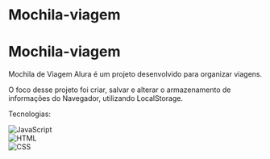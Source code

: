 # Mochila-viagem

# Mochila-viagem

Mochila de Viagem Alura é um projeto desenvolvido para organizar viagens. 

O foco desse projeto foi criar, salvar e alterar o armazenamento de informações do Navegador, utilizando LocalStorage.

Tecnologias:

![JavaScript](https://img.shields.io/badge/-JavaScript-05122A?style=flat&logo=javascript)&nbsp; <br>
![HTML](https://img.shields.io/badge/-HTML-05122A?style=flat&logo=HTML5)&nbsp; <br>
![CSS](https://img.shields.io/badge/-CSS-05122A?style=flat&logo=CSS3&logoColor=1572B6)&nbsp;
